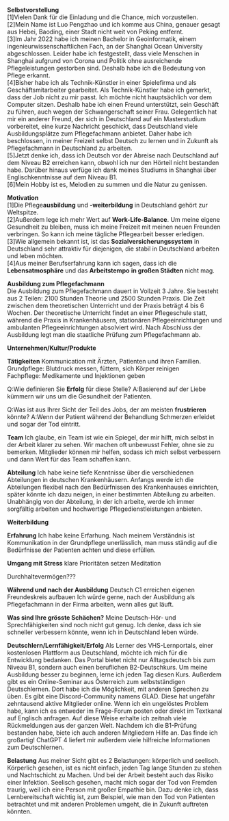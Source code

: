 **Selbstvorstellung**  
[1]Vielen Dank für die Einladung und die Chance, mich vorzustellen.  
[2]Mein Name ist Luo Pengzhao und ich komme aus China, genauer gesagt aus Hebei, Baoding, einer Stadt nicht weit von Peking entfernt.    
[3]Im Jahr 2022 habe ich meinen Bachelor in Geoinformatik, einem ingenieurwissenschaftlichen Fach, an der Shanghai Ocean University abgeschlossen.  Leider habe ich festgestellt, dass viele Menschen in Shanghai aufgrund von Corona und Politik ohne ausreichende Pflegeleistungen gestorben sind. Deshalb habe ich die Bedeutung von Pflege erkannt.  
[4]Bisher habe ich als Technik-Künstler in einer Spielefirma und als Geschäftsmitarbeiter gearbeitet. Als Technik-Künstler habe ich gemerkt, dass der Job nicht zu mir passt. Ich möchte nicht hauptsächlich vor dem Computer sitzen. Deshalb habe ich einen Freund unterstützt, sein Geschäft zu führen, auch wegen der Schwangerschaft seiner Frau. Gelegentlich hat mir ein anderer Freund, der sich in Deutschland auf ein Masterstudium vorbereitet, eine kurze Nachricht geschickt, dass Deutschland viele Ausbildungsplätze zum Pflegefachmann anbietet. Daher habe ich beschlossen, in meiner Freizeit selbst Deutsch zu lernen und in Zukunft als Pflegefachmann in Deutschland zu arbeiten.  
[5]Jetzt denke ich, dass ich Deutsch vor der Abreise nach Deutschland auf dem Niveau B2 erreichen kann, obwohl ich nur den Hörteil nicht bestanden habe. Darüber hinaus verfüge ich dank meines Studiums in Shanghai über Englischkenntnisse auf dem Niveau B1.  
[6]Mein Hobby ist es, Melodien zu summen und die Natur zu genissen.

**Motivation**  
[1]Die Pflege**ausbildung** und **-weiterbildung** in Deutschland gehört zur Weltspitze.   
[2]Außerdem lege ich mehr Wert auf **Work-Life-Balance**. Um meine eigene Gesundheit zu bleiben, muss ich meine Freizeit mit meinen neuen Freunden verbringen. So kann ich meine tägliche Pflegearbeit besser erledigen.  
[3]Wie allgemein bekannt ist, ist das **Sozialversicherungssystem** in Deutschland sehr attraktiv für diejenigen, die stabil in Deutschland arbeiten und leben möchten.  
[4]Aus meiner Berufserfahrung kann ich sagen, dass ich die **Lebensatmosphäre** und das **Arbeitstempo** **in großen Städten** nicht mag. 

**Ausbildung zum Pflegefachmann**  
Die Ausbildung zum Pflegefachmann dauert in Vollzeit 3 Jahre. Sie besteht aus 2 Teilen: 2100 Stunden Theorie und 2500 Stunden Praxis. Die Zeit zwischen dem theoretischen Unterricht und der Praxis beträgt 4 bis 6 Wochen. Der theoretische Unterricht findet an einer Pflegeschule statt, während die Praxis in Krankenhäusern, stationären Pflegeeinrichtungen und ambulanten Pflegeeinrichtungen absolviert wird. Nach Abschluss der Ausbildung legt man die staatliche Prüfung zum Pflegefachmann ab.

**Unternehmen/Kultur/Produkte**

**Tätigkeiten**
Kommunication mit Ärzten, Patienten und ihren Familien.  
Grundpflege: Blutdruck messen, füttern, sich Körper reinigen  
Fachpflege: Medikamente und Injektionen geben  

Q:Wie definieren Sie **Erfolg** für diese Stelle?
A:Basierend auf der Liebe kümmern wir uns um die Gesundheit der Patienten.

Q:Was ist aus Ihrer Sicht der Teil des Jobs, der am meisten **frustrieren** könnte?
A:Wenn der Patient während der Behandlung Schmerzen erleidet und sogar der Tod eintritt.

**Team**
Ich glaube, ein Team ist wie ein Spiegel, der mir hilft, mich selbst in der Arbeit klarer zu sehen. Wir machen oft unbewusst Fehler, ohne sie zu bemerken. Mitglieder können mir helfen, sodass ich mich selbst verbessern und dann Wert für das Team schaffen kann.

**Abteilung**
Ich habe keine tiefe Kenntnisse über die verschiedenen Abteilungen in deutschen Krankenhäusern. Anfangs werde ich die Abteilungen flexibel nach den Bedürfnissen des Krankenhauses einrichten, später könnte ich dazu neigen, in einer bestimmten Abteilung zu arbeiten. Unabhängig von der Abteilung, in der ich arbeite, werde ich immer sorgfältig arbeiten und hochwertige Pflegedienstleistungen anbieten.

**Weiterbildung**

**Erfahrung**
Ich habe keine Erfarhung. Nach meinem Verständnis ist Kommunikation in der Grundpflege unerlässlich, man muss ständig auf die Bedürfnisse der Patienten achten und diese erfüllen.

**Umgang mit Stress**
klare Prioritäten setzen
Meditation

Durchhaltevermögen???

**Während und nach der Ausbildung**
Deutsch C1 erreichen
eigenen Freundeskreis aufbauen
Ich würde gerne, nach der Ausbildung als Pflegefachmann in der Firma arbeiten, wenn alles gut läuft. 

**Was sind Ihre grösste Schächen?**
Meine Deutsch-Hör- und Sprechfähigkeiten sind noch nicht gut genug. Ich denke, dass ich sie schneller verbessern könnte, wenn ich in Deutschland leben würde.

**Deutschlern/Lernfähigkeit/Erfolg**
Als Lerner des VHS-Lernportals, einer kostenlosen Plattform aus Deutschland, möchte ich mich für die Entwicklung bedanken. Das Portal bietet nicht nur Alltagsdeutsch bis zum Niveau B1, sondern auch einen beruflichen B2-Deutschkurs. Um meine Ausbildung besser zu beginnen, lerne ich jeden Tag diesen Kurs.
Außerdem gibt es ein Online-Seminar aus Österreich zum selbstständigen Deutschlernen. Dort habe ich die Möglichkeit, mit anderen Sprechen zu üben.
Es gibt eine Discord-Community namens GLAD. Diese hat ungefähr zehntausend aktive Mitglieder online. Wenn ich ein ungelöstes Problem habe, kann ich es entweder im Frage-Forum posten oder direkt im Textkanal auf Englisch anfragen. Auf diese Weise erhalte ich zeitnah viele Rückmeldungen aus der ganzen Welt. Nachdem ich die B1-Prüfung bestanden habe, biete ich auch anderen Mitgliedern Hilfe an. Das finde ich großartig!
ChatGPT 4 liefert mir außerdem viele hilfreiche Informationen zum Deutschlernen.

**Belastung**
Aus meiner Sicht gibt es 2 Belastungen: körperlich und seelisch.
Körperlich gesehen, ist es nicht einfach, jeden Tag lange Stunden zu stehen und Nachtschicht zu Machen. Und bei der Arbeit besteht auch das Risiko einer Infektion.
Seelisch gesehen, macht mich sogar der Tod von Fremden traurig, weil ich eine Person mit großer Empathie bin.
Dazu denke ich, dass Lernbereitschaft wichtig ist, zum Beispiel, wie man den Tod von Patienten betrachtet und mit anderen Problemen umgeht, die in Zukunft auftreten könnten.
